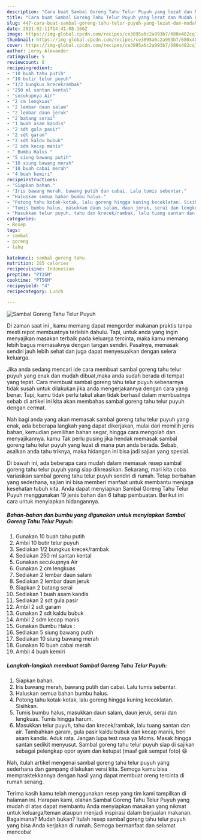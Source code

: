 ```yaml
---
description: "Cara buat Sambal Goreng Tahu Telur Puyuh yang lezat dan Mudah Dibuat"
title: "Cara buat Sambal Goreng Tahu Telur Puyuh yang lezat dan Mudah Dibuat"
slug: 447-cara-buat-sambal-goreng-tahu-telur-puyuh-yang-lezat-dan-mudah-dibuat
date: 2021-02-11T14:41:08.166Z
image: https://img-global.cpcdn.com/recipes/ce3895a6c2a993b7/680x482cq70/sambal-goreng-tahu-telur-puyuh-foto-resep-utama.jpg
thumbnail: https://img-global.cpcdn.com/recipes/ce3895a6c2a993b7/680x482cq70/sambal-goreng-tahu-telur-puyuh-foto-resep-utama.jpg
cover: https://img-global.cpcdn.com/recipes/ce3895a6c2a993b7/680x482cq70/sambal-goreng-tahu-telur-puyuh-foto-resep-utama.jpg
author: Leroy Alexander
ratingvalue: 5
reviewcount: 8
recipeingredient:
- "10 buah tahu putih"
- "10 butir telur puyuh"
- "1/2 bungkus krecekrambak"
- "250 ml santan kental"
- "secukupnya Air"
- "2 cm lengkuas"
- "2 lembar daun salam"
- "2 lembar daun jeruk"
- "2 batang serai"
- "1 buah asam kandis"
- "2 sdt gula pasir"
- "2 sdt garam"
- "2 sdt kaldu bubuk"
- "2 sdm kecap manis"
- " Bumbu Halus "
- "5 siung bawang putih"
- "10 siung bawang merah"
- "10 buah cabai merah"
- "4 buah kemiri"
recipeinstructions:
- "Siapkan bahan."
- "Iris bawang merah, bawang putih dan cabai. Lalu tumis sebentar."
- "Haluskan semua bahan bumbu halus."
- "Potong tahu kotak-kotak, lalu goreng hingga kuning kecoklatan. Sisihkan."
- "Tumis bumbu halus, masukkan daun salam, daun jeruk, serai dan lengkuas. Tumis hingga harum."
- "Masukkan telur puyuh, tahu dan krecek/rambak, lalu tuang santan dan air. Tambahkan garam, gula pasir kaldu bubuk dan kecap manis, beri asam kandis. Aduk rata. Jangan lupa test rasa ya Moms. Masak hingga santan sedikit menyusut. Sambal goreng tahu telur puyuh siap di sajikan sebagai pelengkap opor ayam dan ketupat (maaf gak sempat foto) 😆"
categories:
- Resep
tags:
- sambal
- goreng
- tahu

katakunci: sambal goreng tahu 
nutrition: 285 calories
recipecuisine: Indonesian
preptime: "PT35M"
cooktime: "PT56M"
recipeyield: "4"
recipecategory: Lunch

---
```



![Sambal Goreng Tahu Telur Puyuh](https://img-global.cpcdn.com/recipes/ce3895a6c2a993b7/680x482cq70/sambal-goreng-tahu-telur-puyuh-foto-resep-utama.jpg)

Di zaman  saat ini , kamu memang dapat mengorder makanan praktis tanpa mesti repot membuatnya terlebih dahulu. Tapi, untuk anda yang ingin menyajikan masakan terbaik pada keluarga tercinta, maka kamu memang lebih bagus memasaknya dengan tangan sendiri. Pasalnya, memasak sendiri jauh lebih sehat dan juga dapat menyesuaikan dengan selera keluarga.

Jika anda sedang mencari ide cara membuat sambal goreng tahu telur puyuh yang enak dan mudah dibuat,maka anda sudah berada di tempat yang tepat. Cara membuat sambal goreng tahu telur puyuh  sebenarnya tidak susah untuk dilakukan jika anda mengerjakannya dengan cara yang benar. Tapi, kamu tidak perlu takut akan tidak berhasil dalam membuatnya 
sebab di artikel ini kita akan membahas sambal goreng tahu telur puyuh dengan cermat.  



Nah bagi anda yang akan memasak sambal goreng tahu telur puyuh yang enak, ada beberapa langkah yang dapat dikerjakan, mulai dari memilih jenis bahan, kemudian pemilihan bahan segar, hingga cara mengolah dan menyajikannya. kamu Tak perlu pusing jika hendak memasak sambal goreng tahu telur puyuh yang lezat di mana pun anda berada. Sebab, asalkan anda  tahu triknya, maka hidangan ini bisa jadi sajian yang spesial.

Di bawah ini, ada beberapa cara mudah dalam memasak resep sambal goreng tahu telur puyuh yang siap dikreasikan. Sekarang, mari kita coba variasikan sambal goreng tahu telur puyuh sendiri di rumah. Tetap berbahan yang sederhana, sajian ini bisa memberi manfaat untuk membantu menjaga kesehatan tubuh kita. Anda dapat menyiapkan Sambal Goreng Tahu Telur Puyuh menggunakan 19 jenis bahan dan 6 tahap pembuatan. Berikut ini cara untuk menyiapkan hidangannya.

<!--inarticleads1-->

##### Bahan-bahan dan bumbu yang digunakan untuk menyiapkan Sambal Goreng Tahu Telur Puyuh:

1. Gunakan 10 buah tahu putih
1. Ambil 10 butir telur puyuh
1. Sediakan 1/2 bungkus krecek/rambak
1. Sediakan 250 ml santan kental
1. Gunakan secukupnya Air
1. Gunakan 2 cm lengkuas
1. Sediakan 2 lembar daun salam
1. Sediakan 2 lembar daun jeruk
1. Siapkan 2 batang serai
1. Sediakan 1 buah asam kandis
1. Sediakan 2 sdt gula pasir
1. Ambil 2 sdt garam
1. Gunakan 2 sdt kaldu bubuk
1. Ambil 2 sdm kecap manis
1. Gunakan  Bumbu Halus :
1. Sediakan 5 siung bawang putih
1. Sediakan 10 siung bawang merah
1. Gunakan 10 buah cabai merah
1. Ambil 4 buah kemiri




<!--inarticleads2-->

##### Langkah-langkah membuat Sambal Goreng Tahu Telur Puyuh:

1. Siapkan bahan.
1. Iris bawang merah, bawang putih dan cabai. Lalu tumis sebentar.
1. Haluskan semua bahan bumbu halus.
1. Potong tahu kotak-kotak, lalu goreng hingga kuning kecoklatan. Sisihkan.
1. Tumis bumbu halus, masukkan daun salam, daun jeruk, serai dan lengkuas. Tumis hingga harum.
1. Masukkan telur puyuh, tahu dan krecek/rambak, lalu tuang santan dan air. Tambahkan garam, gula pasir kaldu bubuk dan kecap manis, beri asam kandis. Aduk rata. Jangan lupa test rasa ya Moms. Masak hingga santan sedikit menyusut. Sambal goreng tahu telur puyuh siap di sajikan sebagai pelengkap opor ayam dan ketupat (maaf gak sempat foto) 😆




Nah, itulah artikel mengenai  sambal goreng tahu telur puyuh  yang sederhana dan gampang dilakukan versi kita. Semoga kamu bisa mempraktekkannya dengan hasil yang dapat membuat oreng tercinta di rumah senang. 

Terima kasih kamu telah menggunakan resep yang tim kami tampilkan di halaman ini. Harapan kami, olahan  Sambal Goreng Tahu Telur Puyuh yang mudah di atas dapat membantu Anda menyiapkan masakan yang nikmat untuk keluarga/teman ataupun menjadi inspirasi dalam berjualan makanan. Bagaimana? Mudah bukan? Itulah resep sambal goreng tahu telur puyuh yang bisa Anda kerjakan di rumah. Semoga bermanfaat dan selamat mencoba!

